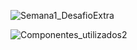 ![Semana1_DesafioExtra](https://user-images.githubusercontent.com/33190066/78463478-81600a80-76b3-11ea-9bc9-3edc14f9519f.png)

 ![Componentes_utilizados2](https://user-images.githubusercontent.com/33190066/78463489-a3598d00-76b3-11ea-8202-09ac025561ec.png)
